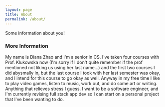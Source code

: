 ```yaml
---
layout: page
title: About
permalink: /about/
---
```


Some information about you!

### More Information

My name is Diana Zhao and I'm a senior in CS. I've taken four courses with Prof. Klukowska now (I'm sorry if I don't quite remember if the prof mentioned not liking us using her last name...) and the first two courses I did abysmally in, but the last course I took with her last semester was okay, and I intend for this course to go okay as well.
Anyway in my free time I like to play video games, listen to music, work out, and do some art or writing. Anything that relieves stress I guess.
I want to be a software engineer, and I'm currently revising full stack app dev so I can start on a personal project that I've been wanting to do.
